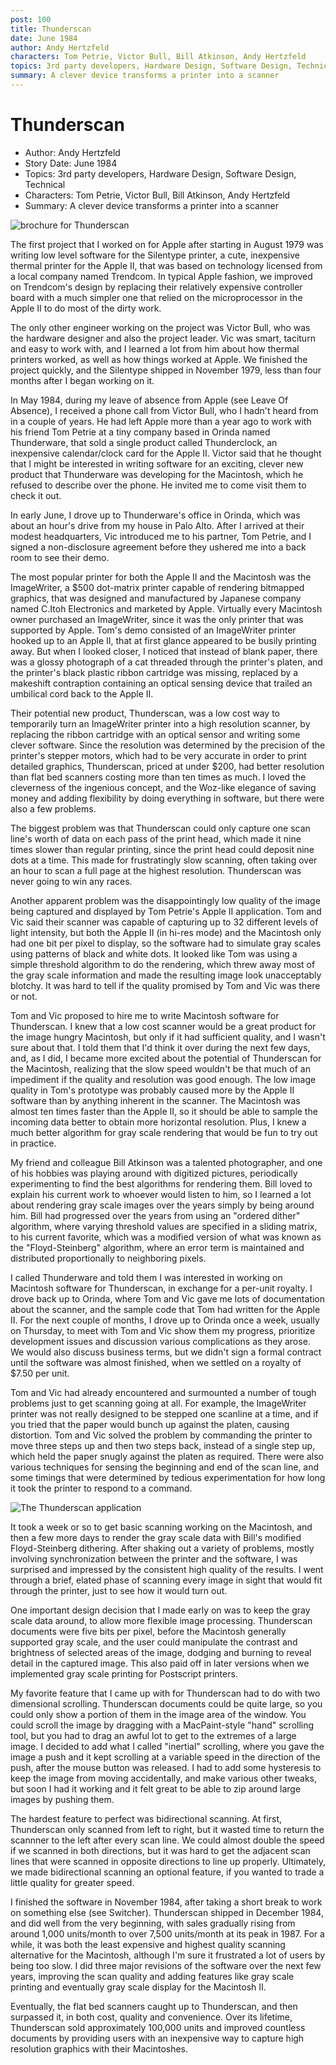 ```yaml
---
post: 100
title: Thunderscan
date: June 1984
author: Andy Hertzfeld
characters: Tom Petrie, Victor Bull, Bill Atkinson, Andy Hertzfeld
topics: 3rd party developers, Hardware Design, Software Design, Technical
summary: A clever device transforms a printer into a scanner
---
```


# Thunderscan
* Author: Andy Hertzfeld
* Story Date: June 1984
* Topics: 3rd party developers, Hardware Design, Software Design, Technical
* Characters: Tom Petrie, Victor Bull, Bill Atkinson, Andy Hertzfeld
* Summary: A clever device transforms a printer into a scanner

![brochure for Thunderscan](images/tscan_brochure.jpg) 
    
The first project that I worked on for Apple after starting in August 1979 was writing low level software for the Silentype printer, a cute, inexpensive thermal printer for the Apple II, that was based on technology licensed from a local company named Trendcom.  In typical Apple fashion, we improved on Trendcom's design by replacing their relatively expensive controller board with a much simpler one that relied on the microprocessor in the Apple II to do most of the dirty work.

The only other engineer working on the project was Victor Bull, who was the hardware designer and also the project leader.  Vic was smart, taciturn and easy to work with, and I learned a lot from him about how thermal printers worked, as well as how things worked at Apple.  We finished the project quickly, and the Silentype shipped in November 1979, less than four months after I began working on it.

In May 1984, during my leave of absence from Apple (see Leave Of Absence), I received a phone call from Victor Bull, who I hadn't heard from in a couple of years.  He had left Apple more than a year ago to work with his friend Tom Petrie at a tiny company based in Orinda named Thunderware, that sold a single product called Thunderclock, an inexpensive calendar/clock card for the Apple II.  Victor said that he thought that I might be interested in writing software for an exciting, clever new product that Thunderware was developing for the Macintosh, which he refused to describe over the phone. He invited me to come visit them to check it out.

In early June, I drove up to Thunderware's office in Orinda, which was about an hour's drive from my house in Palo Alto.  After I arrived at their modest headquarters, Vic introduced me to his partner, Tom Petrie, and I signed a non-disclosure agreement before they ushered me into a back room to see their demo.

The most popular printer for both the Apple II and the Macintosh was the ImageWriter, a $500 dot-matrix printer capable of rendering bitmapped graphics, that was designed and manufactured by Japanese company named C.Itoh Electronics and marketed by Apple.  Virtually every Macintosh owner purchased an ImageWriter, since it was the only printer that was supported by Apple.  Tom's demo consisted of an ImageWriter printer hooked up to an Apple II, that at first glance appeared to be busily printing away.  But when I looked closer, I noticed that instead of blank paper, there was a glossy photograph of a cat threaded through the printer's platen, and the printer's black plastic ribbon cartridge was missing, replaced by a makeshift contraption containing an optical sensing device that trailed an umbilical cord back to the Apple II.

Their potential new product, Thunderscan, was a low cost way to temporarily turn an ImageWriter printer into a high resolution scanner, by replacing the ribbon cartridge with an optical sensor and writing some clever software.  Since the resolution was determined by the precision of the printer's stepper motors, which had to be very accurate in order to print detailed graphics, Thunderscan, priced at under $200, had better resolution than flat bed scanners costing more than ten times as much.  I loved the cleverness of the ingenious concept, and the Woz-like elegance of saving money and adding flexibility by doing everything in software, but there were also a few problems.

The biggest problem was that Thunderscan could only capture one scan line's worth of data on each pass of the print head, which made it nine times slower than regular printing, since the print head could deposit nine dots at a time.  This made for frustratingly slow scanning, often taking over an hour to scan a full page at the highest resolution.  Thunderscan was never going to win any races.

Another apparent problem was the disappointingly low quality of the image being captured and displayed by Tom Petrie's Apple II application. Tom and Vic said their scanner was capable of capturing up to 32 different levels of light intensity, but both the Apple II (in hi-res mode) and the Macintosh only had one bit per pixel to display, so the software had to simulate gray scales using patterns of black and white dots.  It looked like Tom was using a simple threshold algorithm to do the rendering, which threw away most of the gray scale information and made the resulting image look unacceptably blotchy.  It was hard to tell if the quality promised by Tom and Vic was there or not.

Tom and Vic proposed to hire me to write Macintosh software for Thunderscan.  I knew that a low cost scanner would be a great product for the image hungry Macintosh, but only if it had sufficient quality, and I wasn't sure about that. I told them that I'd think it over during the next few days, and, as I did, I became more excited about the potential of Thunderscan for the Macintosh, realizing that the slow speed wouldn't be that much of an impediment if the quality and resolution was good enough.  The low image quality in Tom's prototype was probably caused more by the Apple II software than by anything inherent in the scanner.  The Macintosh was almost ten times faster than the Apple II, so it should be able to sample the incoming data better to obtain more horizontal resolution.  Plus, I knew a much better algorithm for gray scale rendering that would be fun to try out in practice.

My friend and colleague Bill Atkinson was a talented photographer, and one of his hobbies was playing around with digitized pictures, periodically experimenting to find the best algorithms for rendering them.  Bill loved to explain his current work to whoever would listen to him, so I learned a lot about rendering gray scale images over the years simply by being around him.  Bill had progressed over the years from using an "ordered dither" algorithm, where varying threshold values are specified in a sliding matrix, to his current favorite, which was a modified version of what was known as the "Floyd-Steinberg" algorithm, where an error term is maintained and distributed proportionally to neighboring pixels.

I called Thunderware and told them I was interested in working on Macintosh software for Thunderscan, in exchange for a per-unit royalty.   I drove back up to Orinda, where Tom and Vic gave me lots of documentation about the scanner, and the sample code that Tom had written for the Apple II.  For the next couple of months, I drove up to Orinda once a week, usually on Thursday, to meet with Tom and Vic show them my progress, prioritize development issues and discussion various complications as they arose. We would also discuss business terms, but we didn't sign a formal contract until the software was almost finished, when we settled on a royalty of $7.50 per unit.

Tom and Vic had already encountered and surmounted a number of tough problems just to get scanning going at all.  For example, the ImageWriter printer was not really designed to be stepped one scanline at a time, and if you tried that the paper would bunch up against the platen, causing distortion.  Tom and Vic solved the problem by commanding the printer to move three steps up and then two steps back, instead of a single step up, which held the paper snugly against the platen as required.   There were also various techniques for sensing the beginning and end of the scan line, and some timings that were determined by tedious experimentation for how long it took the printer to respond to a command.

![The Thunderscan application](images/tscanapp.jpg)

It took a week or so to get basic scanning working on the Macintosh, and then a few more days to render the gray scale data with Bill's modified Floyd-Steinberg dithering.  After shaking out a variety of problems, mostly involving synchronization between the printer and the software, I was surprised and impressed by the consistent high quality of the results.  I went through a brief, elated phase of scanning every image in sight that would fit through the printer, just to see how it would turn out.

One important design decision that I made early on was to keep the gray scale data around, to allow more flexible image processing.  Thunderscan documents were five bits per pixel, before the Macintosh generally supported gray scale, and the user could manipulate the contrast and brightness of selected areas of the image, dodging and burning to reveal detail in the captured image.  This also paid off in later versions when we implemented gray scale printing for Postscript printers.

My favorite feature that I came up with for Thunderscan had to do with two dimensional scrolling.  Thunderscan documents could be quite large, so you could only show a portion of them in the image area of the window.  You could scroll the image by dragging with a MacPaint-style "hand" scrolling tool, but you had to drag an awful lot to get to the extremes of a large image.  I decided to add what I called "inertial" scrolling, where you gave the image a push and it kept scrolling at a variable speed in the direction of the push, after the mouse button was released.  I had to add some hysteresis to keep the image from moving accidentally, and make various other tweaks, but soon I had it working and it felt great to be able to zip around  large images by pushing them.

The hardest feature to perfect was bidirectional scanning.  At first, Thunderscan only scanned from left to right, but it wasted time to return the scannner to the left after every scan line.  We could almost double the speed if we scanned in both directions, but it was hard to get the adjacent scan lines that were scanned in opposite directions to line up properly.   Ultimately, we made bidirectional scanning an optional feature, if you wanted to trade a little quality for greater speed.

I finished the software in November 1984, after taking a short break to work on something else (see Switcher).  Thunderscan shipped in December 1984, and did well from the very beginning, with sales gradually rising from around 1,000 units/month to over 7,500 units/month at its peak in 1987.    For a while, it was both the least expensive and highest quality scanning alternative for the Macintosh, although I'm sure it frustrated a lot of users by being too slow.  I did three major revisions of the software over the next few years, improving the scan quality and adding features like gray scale printing and eventually gray scale display for the Macintosh II.

Eventually, the flat bed scanners caught up to Thunderscan, and then surpassed it, in both cost, quality and convenience.   Over its lifetime, Thunderscan sold approximately 100,000 units and improved countless documents by providing users with an inexpensive way to capture high resolution graphics with their Macintoshes.

